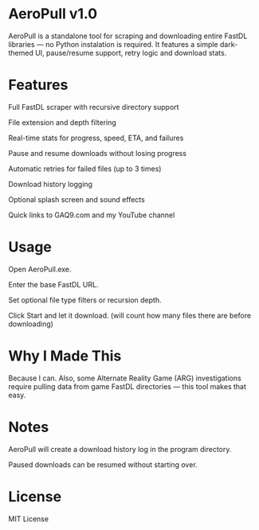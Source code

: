 # AeroPull v1.0
AeroPull is a standalone tool for scraping and downloading entire FastDL libraries — no Python instalation is required.
It features a simple dark-themed UI, pause/resume support, retry logic and download stats.

# Features
Full FastDL scraper with recursive directory support

File extension and depth filtering

Real-time stats for progress, speed, ETA, and failures

Pause and resume downloads without losing progress

Automatic retries for failed files (up to 3 times)

Download history logging

Optional splash screen and sound effects

Quick links to GAQ9.com and my YouTube channel

# Usage
Open AeroPull.exe.

Enter the base FastDL URL.

Set optional file type filters or recursion depth.

Click Start and let it download. (will count how many files there are before downloading)

# Why I Made This
Because I can.
Also, some Alternate Reality Game (ARG) investigations require pulling data from game FastDL directories — this tool makes that easy.

# Notes
AeroPull will create a download history log in the program directory.

Paused downloads can be resumed without starting over.

# License
MIT License
